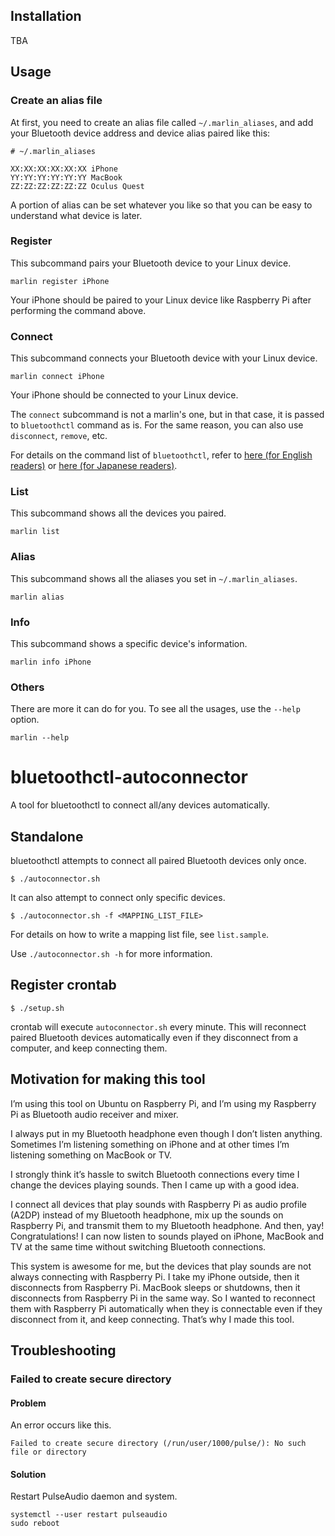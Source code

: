 ## Installation
TBA

## Usage
### Create an alias file
At first, you need to create an alias file called `~/.marlin_aliases`, and add your Bluetooth device address and device alias paired like this:

```shell
# ~/.marlin_aliases

XX:XX:XX:XX:XX:XX iPhone
YY:YY:YY:YY:YY:YY MacBook
ZZ:ZZ:ZZ:ZZ:ZZ:ZZ Oculus Quest
```

A portion of alias can be set whatever you like so that you can be easy to understand what device is later.

### Register
This subcommand pairs your Bluetooth device to your Linux device.

```shell
marlin register iPhone
```

Your iPhone should be paired to your Linux device like Raspberry Pi after performing the command above.

### Connect
This subcommand connects your Bluetooth device with your Linux device.

```shell
marlin connect iPhone
```

Your iPhone should be connected to your Linux device.

The `connect` subcommand is not a marlin's one, but in that case, it is passed to `bluetoothctl` command as is. For the same reason, you can also use `disconnect`, `remove`, etc.

For details on the command list of `bluetoothctl`, refer to [here (for English readers)](https://www.makeuseof.com/manage-bluetooth-linux-with-bluetoothctl/) or [here (for Japanese readers)](https://zenn.dev/noraworld/articles/bluetoothctl-commands).

### List
This subcommand shows all the devices you paired.

```shell
marlin list
```

### Alias
This subcommand shows all the aliases you set in `~/.marlin_aliases`.

```shell
marlin alias
```

### Info
This subcommand shows a specific device's information.

```shell
marlin info iPhone
```

### Others
There are more it can do for you. To see all the usages, use the `--help` option.

```shell
marlin --help
```











# bluetoothctl-autoconnector
A tool for bluetoothctl to connect all/any devices automatically.

## Standalone
bluetoothctl attempts to connect all paired Bluetooth devices only once.
```shell
$ ./autoconnector.sh
```

It can also attempt to connect only specific devices.
```shell
$ ./autoconnector.sh -f <MAPPING_LIST_FILE>
```
For details on how to write a mapping list file, see `list.sample`.

Use `./autoconnector.sh -h` for more information.

## Register crontab
```shell
$ ./setup.sh
```
crontab will execute `autoconnector.sh` every minute. This will reconnect paired Bluetooth devices automatically even if they disconnect from a computer, and keep connecting them.

## Motivation for making this tool
I’m using this tool on Ubuntu on Raspberry Pi, and I’m using my Raspberry Pi as Bluetooth audio receiver and mixer.

I always put in my Bluetooth headphone even though I don’t listen anything. Sometimes I’m listening something on iPhone and at other times I’m listening something on MacBook or TV.

I strongly think it’s hassle to switch Bluetooth connections every time I change the devices playing sounds. Then I came up with a good idea.

I connect all devices that play sounds with Raspberry Pi as audio profile (A2DP) instead of my Bluetooth headphone, mix up the sounds on Raspberry Pi, and transmit them to my Bluetooth headphone. And then, yay! Congratulations! I can now listen to sounds played on iPhone, MacBook and TV at the same time without switching Bluetooth connections.

This system is awesome for me, but the devices that play sounds are not always connecting with Raspberry Pi. I take my iPhone outside, then it disconnects from Raspberry Pi. MacBook sleeps or shutdowns, then it disconnects from Raspberry Pi in the same way. So I wanted to reconnect them with Raspberry Pi automatically when they is connectable even if they disconnect from it, and keep connecting. That’s why I made this tool.

## Troubleshooting
### Failed to create secure directory
#### Problem
An error occurs like this.
```
Failed to create secure directory (/run/user/1000/pulse/): No such file or directory
```

#### Solution
Restart PulseAudio daemon and system.
```shell
systemctl --user restart pulseaudio
sudo reboot
```
